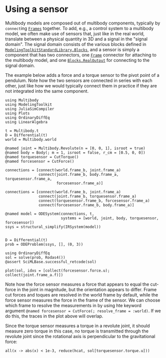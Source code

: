 # Using a sensor
Multibody models are composed out of multibody components, typically by `connect`ing [`Frames`](@ref) together. To add, e.g., a control system to a multibody model, we often make use of sensors that, just like in the real world, translate between a physical quantity in 3D and a signal in the "signal domain". The signal domain consists of the various blocks defined in [`ModelingToolkitStandardLibrary.Blocks`](https://docs.sciml.ai/ModelingToolkitStandardLibrary/stable/API/blocks/), and a sensor is simply a component that has two connectors, one [`Frame`](@ref) connector for attaching to the multibody model, and one [`Blocks.RealOutput`](@ref) for connecting to the signal domain.


The example below adds a force and a torque sensor to the pivot point of a pendulum. Note how the two sensors are connected in series with each other, just like how we would typically connect them in practice if they are not integrated into the same component.
```@example sensor
using Multibody
using ModelingToolkit
using JuliaSimCompiler
using Plots
using OrdinaryDiffEq
using LinearAlgebra

t = Multibody.t
D = Differential(t)
world = Multibody.world

@named joint = Multibody.Revolute(n = [0, 0, 1], isroot = true)
@named body = Body(; m = 1, isroot = false, r_cm = [0.5, 0, 0])
@named torquesensor = CutTorque()
@named forcesensor = CutForce()

connections = [connect(world.frame_b, joint.frame_a)
               connect(joint.frame_b, body.frame_a, torquesensor.frame_a,
                       forcesensor.frame_a)]

connections = [connect(world.frame_b, joint.frame_a)
               connect(joint.frame_b, torquesensor.frame_a)
               connect(torquesensor.frame_b, forcesensor.frame_a)
               connect(forcesensor.frame_b, body.frame_a)]

@named model = ODESystem(connections, t,
                         systems = [world, joint, body, torquesensor, forcesensor])
ssys = structural_simplify(IRSystem(model))


D = Differential(t)
prob = ODEProblem(ssys, [], (0, 3))

using OrdinaryDiffEq
sol = solve(prob, Rodas4())
@assert SciMLBase.successful_retcode(sol)

plot(sol, idxs = [collect(forcesensor.force.u); collect(joint.frame_a.f)])
```

Note how the force sensor measures a force that appears to equal the cut-force in the joint in magnitude, but the orientation appears to differ. Frame cut forces and toques are resolved in the world frame by default, while the force sensor measures the force in the frame of the sensor. We can choose which frame to resolve the measurements in by using hte keyword argument `@named forcesensor = CutForce(; resolve_frame = :world)`. If we do this, the traces in the plot above will overlap.

Since the torque sensor measures a torque in a revolute joint, it should measure zero torque in this case, no torque is transmitted through the revolute joint since the rotational axis is perpendicular to the gravitational force:
```@example sensor
all(x -> abs(x) < 1e-3, reduce(hcat, sol[torquesensor.torque.u]))
```
